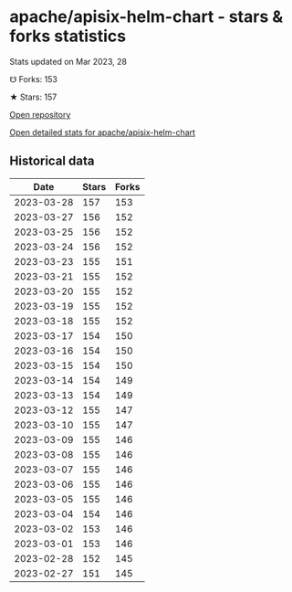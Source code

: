 # apache/apisix-helm-chart - stars & forks statistics

Stats updated on Mar 2023, 28

☋ Forks: 153

★ Stars: 157

[Open repository](https://github.com/apache/apisix-helm-chart)

[Open detailed stats for apache/apisix-helm-chart](https://reviewgithub.com/rep/apache/apisix-helm-chart)

## Historical data
| Date | Stars | Forks |
|------|-------|-------|
| 2023-03-28 | 157 | 153 | 
| 2023-03-27 | 156 | 152 | 
| 2023-03-25 | 156 | 152 | 
| 2023-03-24 | 156 | 152 | 
| 2023-03-23 | 155 | 151 | 
| 2023-03-21 | 155 | 152 | 
| 2023-03-20 | 155 | 152 | 
| 2023-03-19 | 155 | 152 | 
| 2023-03-18 | 155 | 152 | 
| 2023-03-17 | 154 | 150 | 
| 2023-03-16 | 154 | 150 | 
| 2023-03-15 | 154 | 150 | 
| 2023-03-14 | 154 | 149 | 
| 2023-03-13 | 154 | 149 | 
| 2023-03-12 | 155 | 147 | 
| 2023-03-10 | 155 | 147 | 
| 2023-03-09 | 155 | 146 | 
| 2023-03-08 | 155 | 146 | 
| 2023-03-07 | 155 | 146 | 
| 2023-03-06 | 155 | 146 | 
| 2023-03-05 | 155 | 146 | 
| 2023-03-04 | 154 | 146 | 
| 2023-03-02 | 153 | 146 | 
| 2023-03-01 | 153 | 146 | 
| 2023-02-28 | 152 | 145 | 
| 2023-02-27 | 151 | 145 | 

